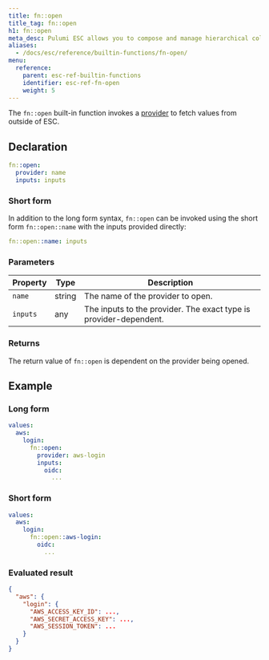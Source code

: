 ```yaml
---
title: fn::open
title_tag: fn::open
h1: fn::open
meta_desc: Pulumi ESC allows you to compose and manage hierarchical collections of configuration and secrets and consume them in various ways.
aliases:
  - /docs/esc/reference/builtin-functions/fn-open/
menu:
  reference:
    parent: esc-ref-builtin-functions
    identifier: esc-ref-fn-open
    weight: 5
---
```


The `fn::open` built-in function invokes a [provider](/docs/reference/esc-syntax/providers/) to fetch values from outside of ESC.

## Declaration

```yaml
fn::open:
  provider: name
  inputs: inputs
```

### Short form

In addition to the long form syntax, `fn::open` can be invoked using the short form `fn::open::name` with the inputs provided directly:

```yaml
fn::open::name: inputs
```

### Parameters

| Property    | Type         | Description                                                       |
|-------------|--------------|-------------------------------------------------------------------|
| `name`      | string       | The name of the provider to open.
| `inputs`    | any          | The inputs to the provider. The exact type is provider-dependent.

### Returns

The return value of `fn::open` is dependent on the provider being opened.

## Example

### Long form

```yaml
values:
  aws:
    login:
      fn::open:
        provider: aws-login
        inputs:
          oidc:
            ...
```

### Short form

```yaml
values:
  aws:
    login:
      fn::open::aws-login:
        oidc:
          ...
```

### Evaluated result

```json
{
  "aws": {
    "login": {
      "AWS_ACCESS_KEY_ID": ...,
      "AWS_SECRET_ACCESS_KEY": ...,
      "AWS_SESSION_TOKEN": ...
    }
  }
}
```
